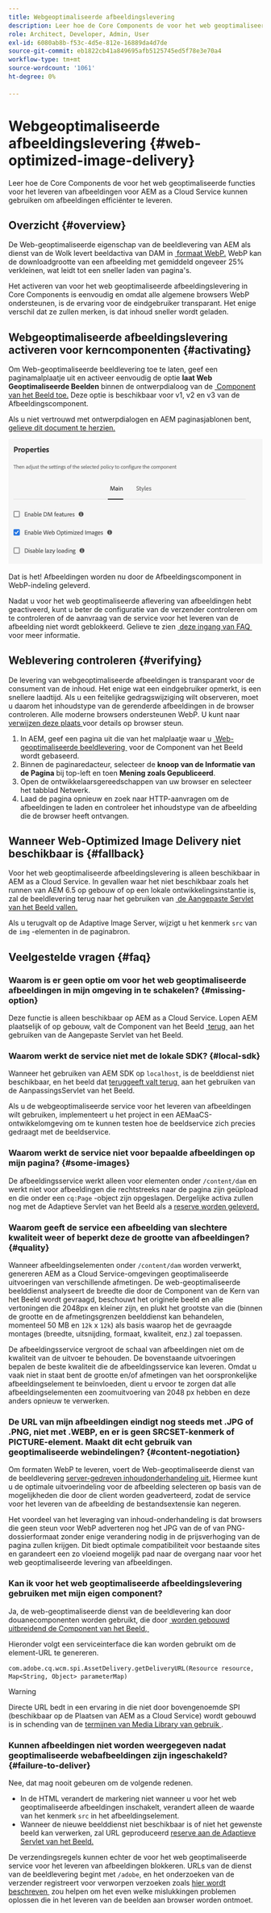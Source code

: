 ```yaml
---
title: Webgeoptimaliseerde afbeeldingslevering
description: Leer hoe de Core Components de voor het web geoptimaliseerde functies voor het leveren van afbeeldingen voor AEM as a Cloud Service kunnen gebruiken om afbeeldingen efficiënter te leveren.
role: Architect, Developer, Admin, User
exl-id: 6080ab8b-f53c-4d5e-812e-16889da4d7de
source-git-commit: eb1822cb41a849695afb5125745ed5f78e3e70a4
workflow-type: tm+mt
source-wordcount: '1061'
ht-degree: 0%

---
```


# Webgeoptimaliseerde afbeeldingslevering {#web-optimized-image-delivery}

Leer hoe de Core Components de voor het web geoptimaliseerde functies voor het leveren van afbeeldingen voor AEM as a Cloud Service kunnen gebruiken om afbeeldingen efficiënter te leveren.

## Overzicht {#overview}

De Web-geoptimaliseerde eigenschap van de beeldlevering van AEM als dienst van de Wolk levert beeldactiva van DAM in [&#x200B; formaat WebP.](https://developers.google.com/speed/webp) WebP kan de downloadgrootte van een afbeelding met gemiddeld ongeveer 25% verkleinen, wat leidt tot een sneller laden van pagina&#39;s.

Het activeren van voor het web geoptimaliseerde afbeeldingslevering in Core Components is eenvoudig en omdat alle algemene browsers WebP ondersteunen, is de ervaring voor de eindgebruiker transparant. Het enige verschil dat ze zullen merken, is dat inhoud sneller wordt geladen.

## Webgeoptimaliseerde afbeeldingslevering activeren voor kerncomponenten {#activating}

Om Web-geoptimaliseerde beeldlevering toe te laten, geef een paginamalplaatje uit en activeer eenvoudig de optie **laat Web Geoptimaliseerde Beelden** binnen de ontwerpdialoog van de [&#x200B; Component van het Beeld toe.](/help/components/image.md#design-dialog) Deze optie is beschikbaar voor v1, v2 en v3 van de Afbeeldingscomponent.

Als u niet vertrouwd met ontwerpdialogen en AEM paginasjablonen bent, [&#x200B; gelieve dit document te herzien.](/help/get-started/authoring.md#pre-configuring-core-components)

![&#x200B; toelatend web-geoptimaliseerde beeldlevering in de ontwerpdialoog &#x200B;](/help/assets/web-optimized-image-delivery.png)

Dat is het! Afbeeldingen worden nu door de Afbeeldingscomponent in WebP-indeling geleverd.

Nadat u voor het web geoptimaliseerde aflevering van afbeeldingen hebt geactiveerd, kunt u beter de configuratie van de verzender controleren om te controleren of de aanvraag van de service voor het leveren van de afbeelding niet wordt geblokkeerd. Gelieve te zien [&#x200B; deze ingang van FAQ &#x200B;](#failure-to-deliver) voor meer informatie.

## Weblevering controleren {#verifying}

De levering van webgeoptimaliseerde afbeeldingen is transparant voor de consument van de inhoud. Het enige wat een eindgebruiker opmerkt, is een snellere laadtijd. Als u een feitelijke gedragswijziging wilt observeren, moet u daarom het inhoudstype van de gerenderde afbeeldingen in de browser controleren. Alle moderne browsers ondersteunen WebP. U kunt naar [&#x200B; verwijzen deze plaats &#x200B;](https://caniuse.com/webp) voor details op browser steun.

1. In AEM, geef een pagina uit die van het malplaatje waar u [&#x200B; Web-geoptimaliseerde beeldlevering &#x200B;](#activating) voor de Component van het Beeld wordt gebaseerd.
1. Binnen de paginaredacteur, selecteer de **knoop van de Informatie van de Pagina** bij top-left en toen **Mening zoals Gepubliceerd**.
1. Open de ontwikkelaarsgereedschappen van uw browser en selecteer het tabblad Netwerk.
1. Laad de pagina opnieuw en zoek naar HTTP-aanvragen om de afbeeldingen te laden en controleer het inhoudstype van de afbeelding die de browser heeft ontvangen.

## Wanneer Web-Optimized Image Delivery niet beschikbaar is {#fallback}

Voor het web geoptimaliseerde afbeeldingslevering is alleen beschikbaar in AEM as a Cloud Service. In gevallen waar het niet beschikbaar zoals het runnen van AEM 6.5 op gebouw of op een lokale ontwikkelingsinstantie is, zal de beeldlevering terug naar het gebruiken van [&#x200B; de Aangepaste Servlet van het Beeld vallen.](/help/developing/adaptive-image-servlet.md)

Als u terugvalt op de Adaptive Image Server, wijzigt u het kenmerk `src` van de `img` -elementen in de paginabron.

## Veelgestelde vragen {#faq}

### Waarom is er geen optie om voor het web geoptimaliseerde afbeeldingen in mijn omgeving in te schakelen? {#missing-option}

Deze functie is alleen beschikbaar op AEM as a Cloud Service. Lopen AEM plaatselijk of op gebouw, valt de Component van het Beeld [&#x200B; terug &#x200B;](#fallback) aan het gebruiken van de Aangepaste Servlet van het Beeld.

### Waarom werkt de service niet met de lokale SDK? {#local-sdk}

Wanneer het gebruiken van AEM SDK op `localhost`, is de beelddienst niet beschikbaar, en het beeld dat [&#x200B; teruggeeft valt terug &#x200B;](#fallback) aan het gebruiken van de AanpassingsServlet van het Beeld.

Als u de webgeoptimaliseerde service voor het leveren van afbeeldingen wilt gebruiken, implementeert u het project in een AEMaaCS-ontwikkelomgeving om te kunnen testen hoe de beeldservice zich precies gedraagt met de beeldservice.

### Waarom werkt de service niet voor bepaalde afbeeldingen op mijn pagina? {#some-images}

De afbeeldingsservice werkt alleen voor elementen onder `/content/dam` en werkt niet voor afbeeldingen die rechtstreeks naar de pagina zijn geüpload en die onder een `cq:Page` -object zijn opgeslagen. Dergelijke activa zullen nog met de Adaptieve Servlet van het Beeld als a [&#x200B; reserve worden geleverd.](#fallback)

### Waarom geeft de service een afbeelding van slechtere kwaliteit weer of beperkt deze de grootte van afbeeldingen? {#quality}

Wanneer afbeeldingselementen onder `/content/dam` worden verwerkt, genereren AEM as a Cloud Service-omgevingen geoptimaliseerde uitvoeringen van verschillende afmetingen. De web-geoptimaliseerde beelddienst analyseert de breedte die door de Component van de Kern van het Beeld wordt gevraagd, beschouwt het originele beeld en alle vertoningen die 2048px en kleiner zijn, en plukt het grootste van die (binnen de grootte en de afmetingsgrenzen beelddienst kan behandelen, momenteel 50 MB en `12k` x `12k`) als basis waarop het de gevraagde montages (breedte, uitsnijding, formaat, kwaliteit, enz.) zal toepassen.

De afbeeldingsservice vergroot de schaal van afbeeldingen niet om de kwaliteit van de uitvoer te behouden. De bovenstaande uitvoeringen bepalen de beste kwaliteit die de afbeeldingsservice kan leveren. Omdat u vaak niet in staat bent de grootte en/of afmetingen van het oorspronkelijke afbeeldingselement te beïnvloeden, dient u ervoor te zorgen dat alle afbeeldingselementen een zoomuitvoering van 2048 px hebben en deze anders opnieuw te verwerken.

### De URL van mijn afbeeldingen eindigt nog steeds met .JPG of .PNG, niet met .WEBP, en er is geen SRCSET-kenmerk of PICTURE-element. Maakt dit echt gebruik van geoptimaliseerde webindelingen? {#content-negotiation}

Om formaten WebP te leveren, voert de Web-geoptimaliseerde dienst van de beeldlevering [&#x200B; server-gedreven inhoudonderhandeling uit.](https://developer.mozilla.org/en-US/docs/Web/HTTP/Content_negotiation#server-driven_content_negotiation) Hiermee kunt u de optimale uitvoerindeling voor de afbeelding selecteren op basis van de mogelijkheden die door de client worden geadverteerd, zodat de service voor het leveren van de afbeelding de bestandsextensie kan negeren.

Het voordeel van het leveraging van inhoud-onderhandeling is dat browsers die geen steun voor WebP adverteren nog het JPG van de of van PNG- dossierformaat zonder enige verandering nodig in de prijsverhoging van de pagina zullen krijgen. Dit biedt optimale compatibiliteit voor bestaande sites en garandeert een zo vloeiend mogelijk pad naar de overgang naar voor het web geoptimaliseerde levering van afbeeldingen.

### Kan ik voor het web geoptimaliseerde afbeeldingslevering gebruiken met mijn eigen component?

Ja, de web-geoptimaliseerde dienst van de beeldlevering kan door douanecomponenten worden gebruikt, die door [&#x200B; worden gebouwd uitbreidend de Component van het Beeld, &#x200B;](/help/developing/customizing.md)

Hieronder volgt een serviceinterface die kan worden gebruikt om de element-URL te genereren.

```
com.adobe.cq.wcm.spi.AssetDelivery.getDeliveryURL(Resource resource, Map<String, Object> parameterMap)
```

>[!WARNING]
>
>Directe URL bedt in een ervaring in die niet door bovengenoemde SPI (beschikbaar op de Plaatsen van AEM as a Cloud Service) wordt gebouwd is in schending van de [&#x200B; termijnen van Media Library van gebruik &#x200B;](https://experienceleague.adobe.com/docs/experience-manager-cloud-service/content/assets/admin/medialibrary.html?lang=nl-NL#use-media-library).

### Kunnen afbeeldingen niet worden weergegeven nadat geoptimaliseerde webafbeeldingen zijn ingeschakeld? {#failure-to-deliver}

Nee, dat mag nooit gebeuren om de volgende redenen.

* In de HTML verandert de markering niet wanneer u voor het web geoptimaliseerde afbeeldingen inschakelt, verandert alleen de waarde van het kenmerk `src` in het afbeeldingselement.
* Wanneer de nieuwe beelddienst niet beschikbaar is of niet het gewenste beeld kan verwerken, zal URL geproduceerd [&#x200B; reserve aan de Adaptieve Servlet van het Beeld.](#fallback)

De verzendingsregels kunnen echter de voor het web geoptimaliseerde service voor het leveren van afbeeldingen blokkeren. URLs van de dienst van de beeldlevering begint met `/adobe`, en het onderzoeken van de verzender registreert voor verworpen verzoeken zoals [&#x200B; hier wordt beschreven &#x200B;](https://experienceleague.adobe.com/docs/experience-manager-learn/ams/dispatcher/common-logs.html?lang=nl-NL#filter-rejects) zou helpen om het even welke mislukkingen problemen oplossen die in het leveren van de beelden aan browser worden ontmoet.
